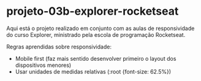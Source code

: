 # projeto-03b-explorer-rocketseat

Aqui está o projeto realizado em conjunto com as aulas de responsividade do curso Explorer, ministrado pela escola de programação Rocketseat.

Regras aprendidas sobre responsividade:
 - Mobile first (faz mais sentido desenvolver primeiro o layout dos dispositivos menores)
  - Usar unidades de medidas relativas (:root {font-size: 62.5%})